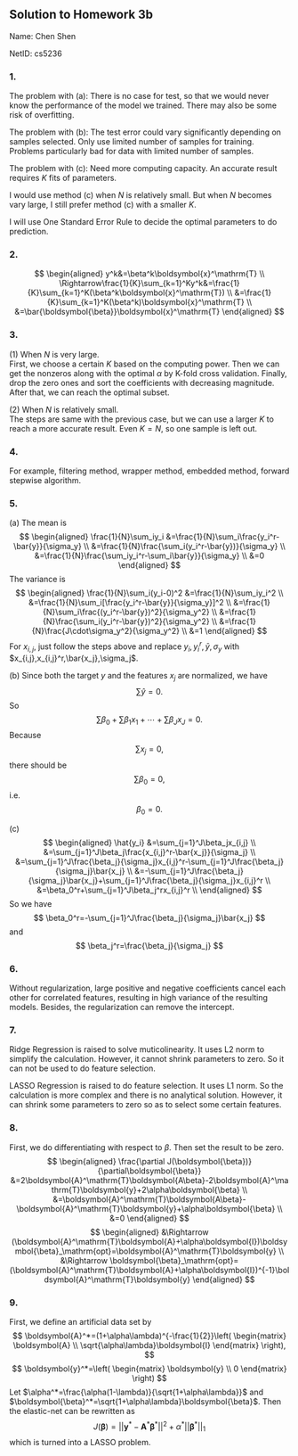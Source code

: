 ## Solution to Homework 3b

Name: Chen Shen

NetID: cs5236

### 1. 

The problem with (a): 
There is no case for test, so that we would never know the performance of the model we trained. 
There may also be some risk of overfitting.

The problem with (b): 
The test error could vary significantly depending on samples selected. 
Only use limited number of samples for training.
Problems particularly bad for data with limited number of samples.

The problem with (c): 
Need more computing capacity. 
An accurate result requires $K$ fits of parameters.

I would use method (c) when $N$ is relatively small. But when $N$ becomes vary large, I still prefer method (c) with a smaller $K$.

I will use One Standard Error Rule to decide the optimal parameters to do prediction.

### 2. 

$$
\begin{aligned}
y^k&=\beta^k\boldsymbol{x}^\mathrm{T} \\
\Rightarrow\frac{1}{K}\sum_{k=1}^Ky^k&=\frac{1}{K}\sum_{k=1}^K(\beta^k\boldsymbol{x}^\mathrm{T}) \\
&=\frac{1}{K}\sum_{k=1}^K(\beta^k)\boldsymbol{x}^\mathrm{T} \\
&=\bar{\boldsymbol{\beta}}\boldsymbol{x}^\mathrm{T}
\end{aligned}
$$

### 3. 

(1) When $N$ is very large.     
First, we choose a certain $K$ based on the computing power. Then we can get the nonzeros along with the optimal $\alpha$ by K-fold cross validation. Finally, drop the zero ones and sort the coefficients with decreasing magnitude. After that, we can reach the optimal subset.      

(2) When $N$ is relatively small.       
The steps are same with the previous case, but we can use a larger $K$ to reach a more accurate result. Even $K=N$, so one sample is left out.

### 4. 

For example, filtering method, wrapper method, embedded method, forward stepwise algorithm. 

### 5. 

(a) The mean is     
$$
\begin{aligned}
\frac{1}{N}\sum_iy_i
&=\frac{1}{N}\sum_i\frac{y_i^r-\bar{y}}{\sigma_y} \\
&=\frac{1}{N}\frac{\sum_i(y_i^r-\bar{y})}{\sigma_y} \\
&=\frac{1}{N}\frac{\sum_iy_i^r-\sum_i\bar{y}}{\sigma_y} \\
&=0
\end{aligned}
$$
The variance is     
$$
\begin{aligned}
\frac{1}{N}\sum_i(y_i-0)^2
&=\frac{1}{N}\sum_iy_i^2 \\
&=\frac{1}{N}\sum_i[\frac{y_i^r-\bar{y}}{\sigma_y}]^2 \\
&=\frac{1}{N}\sum_i\frac{(y_i^r-\bar{y})^2}{\sigma_y^2} \\
&=\frac{1}{N}\frac{\sum_i(y_i^r-\bar{y})^2}{\sigma_y^2} \\
&=\frac{1}{N}\frac{J\cdot\sigma_y^2}{\sigma_y^2} \\
&=1
\end{aligned}
$$
For $x_{i,j}$, just follow the steps above and replace $y_i,y_i^r,\bar{y},\sigma_y$ with $x_{i,j},x_{i,j}^r,\bar{x_j},\sigma_j$.

(b) Since both the target $y$ and the features $x_j$ are normalized, we have
$$
\sum\hat{y}=0.
$$
So 
$$
\sum\beta_0+\sum\beta_1x_1+\cdots+\sum\beta_Jx_J=0.
$$
Because 
$$
\sum x_j=0,
$$
there should be 
$$
\sum\beta_0=0,
$$
i.e.
$$
\beta_0=0.
$$

(c)  
$$
\begin{aligned}
\hat{y_i}
&=\sum_{j=1}^J\beta_jx_{i,j} \\
&=\sum_{j=1}^J\beta_j\frac{x_{i,j}^r-\bar{x_j}}{\sigma_j} \\
&=\sum_{j=1}^J\frac{\beta_j}{\sigma_j}x_{i,j}^r-\sum_{j=1}^J\frac{\beta_j}{\sigma_j}\bar{x_j} \\
&=-\sum_{j=1}^J\frac{\beta_j}{\sigma_j}\bar{x_j}+\sum_{j=1}^J\frac{\beta_j}{\sigma_j}x_{i,j}^r \\
&=\beta_0^r+\sum_{j=1}^J\beta_j^rx_{i,j}^r \\
\end{aligned}
$$
So we have
$$
\beta_0^r=-\sum_{j=1}^J\frac{\beta_j}{\sigma_j}\bar{x_j}
$$
and
$$
\beta_j^r=\frac{\beta_j}{\sigma_j}
$$

### 6. 

Without regularization, large positive and negative coefficients cancel each other for correlated features, resulting in high variance of the resulting models. Besides, the regularization can remove the intercept.

### 7.

Ridge Regression is raised to solve muticolinearity. It uses L2 norm to simplify the calculation. However, it cannot shrink parameters to zero. So it can not be used to do feature selection.

LASSO Regression is raised to do feature selection. It uses L1 norm. So the calculation is more complex and there is no analytical solution. However, it can shrink some parameters to zero so as to select some certain features.

### 8. 

First, we do differentiating with respect to $\beta$. Then set the result to be zero.       
$$
\begin{aligned}
\frac{\partial J(\boldsymbol{\beta})}{\partial\boldsymbol{\beta}}
&=2\boldsymbol{A}^\mathrm{T}\boldsymbol{A\beta}-2\boldsymbol{A}^\mathrm{T}\boldsymbol{y}+2\alpha\boldsymbol{\beta} \\
&=\boldsymbol{A}^\mathrm{T}\boldsymbol{A\beta}-\boldsymbol{A}^\mathrm{T}\boldsymbol{y}+\alpha\boldsymbol{\beta} \\
&=0
\end{aligned}
$$
$$
\begin{aligned}
&\Rightarrow (\boldsymbol{A}^\mathrm{T}\boldsymbol{A}+\alpha\boldsymbol{I})\boldsymbol{\beta}_\mathrm{opt}=\boldsymbol{A}^\mathrm{T}\boldsymbol{y} \\
&\Rightarrow \boldsymbol{\beta}_\mathrm{opt}=(\boldsymbol{A}^\mathrm{T}\boldsymbol{A}+\alpha\boldsymbol{I})^{-1}\boldsymbol{A}^\mathrm{T}\boldsymbol{y}
\end{aligned}
$$

### 9. 

First, we define an artificial data set by
$$
\boldsymbol{A}^*=(1+\alpha\lambda)^{-\frac{1}{2}}\left(
\begin{matrix}
\boldsymbol{A} \\
\sqrt{\alpha\lambda}\boldsymbol{I}
\end{matrix} \right),
$$
$$
\boldsymbol{y}^*=\left(
\begin{matrix}
\boldsymbol{y} \\
0
\end{matrix} \right)
$$
Let $\alpha^*=\frac{\alpha(1-\lambda)}{\sqrt{1+\alpha\lambda}}$ and $\boldsymbol{\beta}^*=\sqrt{1+\alpha\lambda}\boldsymbol{\beta}$. 
Then the elastic-net can be rewritten as 
$$
J(\boldsymbol{\beta})=||\boldsymbol{y}^*-\boldsymbol{A}^*\boldsymbol{\beta}^*||^2+\alpha^*||\boldsymbol{\beta}^*||_1
$$
which is turned into a LASSO problem.
